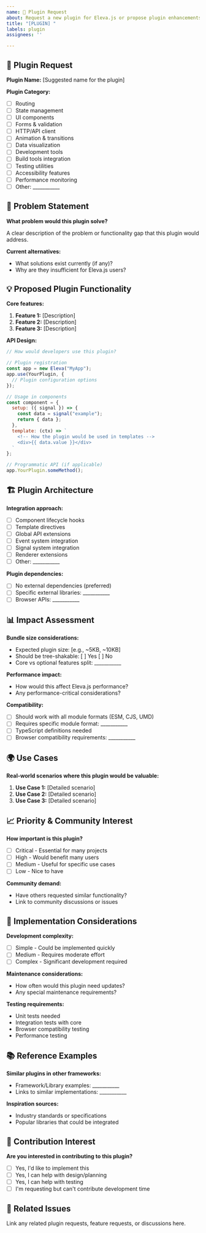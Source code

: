```yaml
---
name: 🔌 Plugin Request
about: Request a new plugin for Eleva.js or propose plugin enhancements
title: "[PLUGIN] "
labels: plugin
assignees: ''

---
```


## 🔌 Plugin Request

**Plugin Name:** [Suggested name for the plugin]

**Plugin Category:**
- [ ] Routing
- [ ] State management
- [ ] UI components
- [ ] Forms & validation
- [ ] HTTP/API client
- [ ] Animation & transitions
- [ ] Data visualization
- [ ] Development tools
- [ ] Build tools integration
- [ ] Testing utilities
- [ ] Accessibility features
- [ ] Performance monitoring
- [ ] Other: ___________

## 🎯 Problem Statement

**What problem would this plugin solve?**

A clear description of the problem or functionality gap that this plugin would address.

**Current alternatives:**
- What solutions exist currently (if any)?
- Why are they insufficient for Eleva.js users?

## 💡 Proposed Plugin Functionality

**Core features:**

1. **Feature 1:** [Description]
2. **Feature 2:** [Description]
3. **Feature 3:** [Description]

**API Design:**

```javascript
// How would developers use this plugin?

// Plugin registration
const app = new Eleva("MyApp");
app.use(YourPlugin, {
  // Plugin configuration options
});

// Usage in components
const component = {
  setup: ({ signal }) => {
    const data = signal("example");
    return { data };
  },
  template: (ctx) => `
    <!-- How the plugin would be used in templates -->
    <div>{{ data.value }}</div>
  `
};

// Programmatic API (if applicable)
app.YourPlugin.someMethod();
```

## 🏗️ Plugin Architecture

**Integration approach:**
- [ ] Component lifecycle hooks
- [ ] Template directives
- [ ] Global API extensions
- [ ] Event system integration
- [ ] Signal system integration
- [ ] Renderer extensions
- [ ] Other: ___________

**Plugin dependencies:**
- [ ] No external dependencies (preferred)
- [ ] Specific external libraries: ___________
- [ ] Browser APIs: ___________

## 📊 Impact Assessment

**Bundle size considerations:**
- Expected plugin size: [e.g., ~5KB, ~10KB]
- Should be tree-shakable: [ ] Yes [ ] No
- Core vs optional features split: ___________

**Performance impact:**
- How would this affect Eleva.js performance?
- Any performance-critical considerations?

**Compatibility:**
- [ ] Should work with all module formats (ESM, CJS, UMD)
- [ ] Requires specific module format: ___________
- [ ] TypeScript definitions needed
- [ ] Browser compatibility requirements: ___________

## 🌍 Use Cases

**Real-world scenarios where this plugin would be valuable:**

1. **Use Case 1:** [Detailed scenario]
2. **Use Case 2:** [Detailed scenario]
3. **Use Case 3:** [Detailed scenario]

## 📈 Priority & Community Interest

**How important is this plugin?**
- [ ] Critical - Essential for many projects
- [ ] High - Would benefit many users
- [ ] Medium - Useful for specific use cases
- [ ] Low - Nice to have

**Community demand:**
- Have others requested similar functionality?
- Link to community discussions or issues

## 🔧 Implementation Considerations

**Development complexity:**
- [ ] Simple - Could be implemented quickly
- [ ] Medium - Requires moderate effort
- [ ] Complex - Significant development required

**Maintenance considerations:**
- How often would this plugin need updates?
- Any special maintenance requirements?

**Testing requirements:**
- Unit tests needed
- Integration tests with core
- Browser compatibility testing
- Performance testing

## 📚 Reference Examples

**Similar plugins in other frameworks:**
- Framework/Library examples: ___________
- Links to similar implementations: ___________

**Inspiration sources:**
- Industry standards or specifications
- Popular libraries that could be integrated

## 🤝 Contribution Interest

**Are you interested in contributing to this plugin?**
- [ ] Yes, I'd like to implement this
- [ ] Yes, I can help with design/planning
- [ ] Yes, I can help with testing
- [ ] I'm requesting but can't contribute development time

## 🔗 Related Issues

Link any related plugin requests, feature requests, or discussions here. 